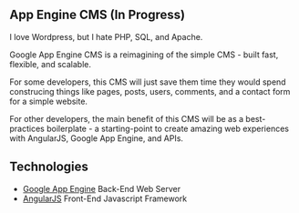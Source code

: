 ## App Engine CMS (In Progress)

I love Wordpress, but I hate PHP, SQL, and Apache.

Google App Engine CMS is a reimagining of the simple CMS - built fast, flexible, and scalable.

For some developers, this CMS will just save them time they would spend construcing things like pages, posts, users, comments, and a contact form for a simple website.

For other developers, the main benefit of this CMS will be as a best-practices boilerplate - a starting-point to create amazing web experiences with AngularJS, Google App Engine, and APIs.

## Technologies
+ [Google App Engine](https://developers.google.com/appengine/docs/python/) Back-End Web Server
+ [AngularJS](http://angularjs.org/) Front-End Javascript Framework